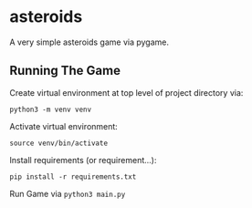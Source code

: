 # asteroids
A very simple asteroids game via pygame.

## Running The Game
Create virtual environment at top level of project directory via:
```
python3 -m venv venv
```

Activate virtual environment:
```
source venv/bin/activate
```

Install requirements (or requirement...):
```
pip install -r requirements.txt
```

Run Game via `python3 main.py`
